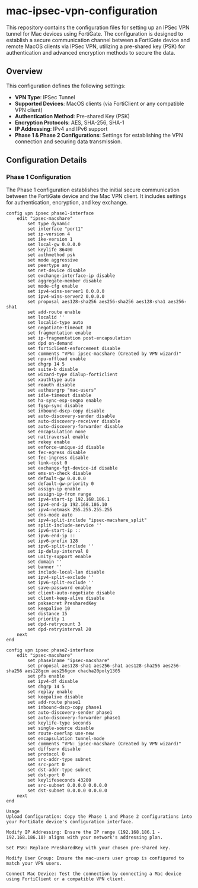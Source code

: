 # mac-ipsec-vpn-configuration

This repository contains the configuration files for setting up an IPSec VPN tunnel for Mac devices using FortiGate. The configuration is designed to establish a secure communication channel between a FortiGate device and remote MacOS clients via IPSec VPN, utilizing a pre-shared key (PSK) for authentication and advanced encryption methods to secure the data.

## Overview

This configuration defines the following settings:
- **VPN Type**: IPSec Tunnel
- **Supported Devices**: MacOS clients (via FortiClient or any compatible VPN client)
- **Authentication Method**: Pre-shared Key (PSK)
- **Encryption Protocols**: AES, SHA-256, SHA-1
- **IP Addressing**: IPv4 and IPv6 support
- **Phase 1 & Phase 2 Configurations**: Settings for establishing the VPN connection and securing data transmission.

## Configuration Details

### Phase 1 Configuration

The Phase 1 configuration establishes the initial secure communication between the FortiGate device and the Mac VPN client. It includes settings for authentication, encryption, and key exchange.

```plaintext
config vpn ipsec phase1-interface
    edit "ipsec-macshare"
        set type dynamic
        set interface "port1"
        set ip-version 4
        set ike-version 1
        set local-gw 0.0.0.0
        set keylife 86400
        set authmethod psk
        set mode aggressive
        set peertype any
        set net-device disable
        set exchange-interface-ip disable
        set aggregate-member disable
        set mode-cfg enable
        set ipv4-wins-server1 0.0.0.0
        set ipv4-wins-server2 0.0.0.0
        set proposal aes128-sha256 aes256-sha256 aes128-sha1 aes256-sha1
        set add-route enable
        set localid ''
        set localid-type auto
        set negotiate-timeout 30
        set fragmentation enable
        set ip-fragmentation post-encapsulation
        set dpd on-demand
        set forticlient-enforcement disable
        set comments "VPN: ipsec-macshare (Created by VPN wizard)"
        set npu-offload enable
        set dhgrp 14 5
        set suite-b disable
        set wizard-type dialup-forticlient
        set xauthtype auto
        set reauth disable
        set authusrgrp "mac-users"
        set idle-timeout disable
        set ha-sync-esp-seqno enable
        set fgsp-sync disable
        set inbound-dscp-copy disable
        set auto-discovery-sender disable
        set auto-discovery-receiver disable
        set auto-discovery-forwarder disable
        set encapsulation none
        set nattraversal enable
        set rekey enable
        set enforce-unique-id disable
        set fec-egress disable
        set fec-ingress disable
        set link-cost 0
        set exchange-fgt-device-id disable
        set ems-sn-check disable
        set default-gw 0.0.0.0
        set default-gw-priority 0
        set assign-ip enable
        set assign-ip-from range
        set ipv4-start-ip 192.168.186.1
        set ipv4-end-ip 192.168.186.10
        set ipv4-netmask 255.255.255.255
        set dns-mode auto
        set ipv4-split-include "ipsec-macshare_split"
        set split-include-service ''
        set ipv6-start-ip ::
        set ipv6-end-ip ::
        set ipv6-prefix 128
        set ipv6-split-include ''
        set ip-delay-interval 0
        set unity-support enable
        set domain ''
        set banner ''
        set include-local-lan disable
        set ipv4-split-exclude ''
        set ipv6-split-exclude ''
        set save-password enable
        set client-auto-negotiate disable
        set client-keep-alive disable
        set psksecret PresharedKey
        set keepalive 10
        set distance 15
        set priority 1
        set dpd-retrycount 3
        set dpd-retryinterval 20
    next
end

config vpn ipsec phase2-interface
    edit "ipsec-macshare"
        set phase1name "ipsec-macshare"
        set proposal aes128-sha1 aes256-sha1 aes128-sha256 aes256-sha256 aes128gcm aes256gcm chacha20poly1305
        set pfs enable
        set ipv4-df disable
        set dhgrp 14 5
        set replay enable
        set keepalive disable
        set add-route phase1
        set inbound-dscp-copy phase1
        set auto-discovery-sender phase1
        set auto-discovery-forwarder phase1
        set keylife-type seconds
        set single-source disable
        set route-overlap use-new
        set encapsulation tunnel-mode
        set comments "VPN: ipsec-macshare (Created by VPN wizard)"
        set diffserv disable
        set protocol 0
        set src-addr-type subnet
        set src-port 0
        set dst-addr-type subnet
        set dst-port 0
        set keylifeseconds 43200
        set src-subnet 0.0.0.0 0.0.0.0
        set dst-subnet 0.0.0.0 0.0.0.0
    next
end

Usage
Upload Configuration: Copy the Phase 1 and Phase 2 configurations into your FortiGate device's configuration interface.

Modify IP Addressing: Ensure the IP range (192.168.186.1 - 192.168.186.10) aligns with your network's addressing plan.

Set PSK: Replace PresharedKey with your chosen pre-shared key.

Modify User Group: Ensure the mac-users user group is configured to match your VPN users.

Connect Mac Device: Test the connection by connecting a Mac device using FortiClient or a compatible VPN client.


